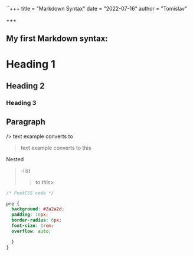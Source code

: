 ``+++
title = "Markdown Syntax"
date = "2022-07-16"
author = "Tomislav"

+++

## My first Markdown syntax:


# Heading 1

## Heading 2

### Heading 3

## Paragraph

/> text example converts to 
> text example converts to this

Nested

>-list
>> to this>

```css
/* PostCSS code */

pre {
  background: #2a2a2d;
  padding: 10px;
  border-radius: 6px;
  font-size: 1rem;
  overflow: auto;

  }
}
```